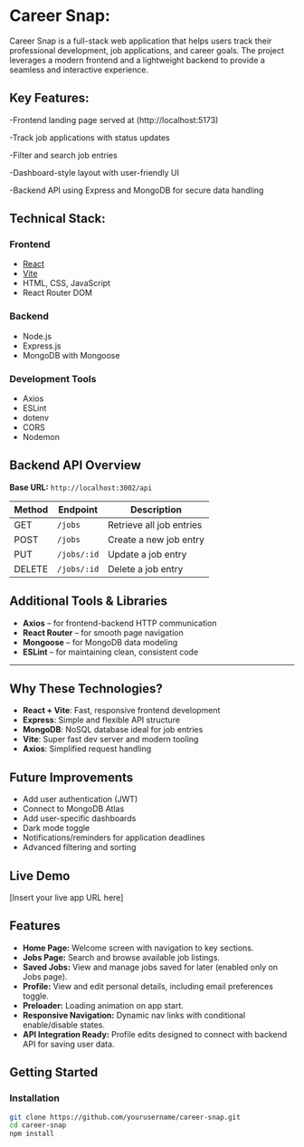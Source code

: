 # Career Snap:

Career Snap is a full-stack web application that helps users track their professional development, job applications, and career goals. The project leverages a modern frontend and a lightweight backend to provide a seamless and interactive experience.

## Key Features:

-Frontend landing page served at (http://localhost:5173)

-Track job applications with status updates

-Filter and search job entries

-Dashboard-style layout with user-friendly UI

-Backend API using Express and MongoDB for secure data handling

## Technical Stack:

### Frontend

- [React](https://reactjs.org/)
- [Vite](https://vitejs.dev/)
- HTML, CSS, JavaScript
- React Router DOM

### Backend

- Node.js
- Express.js
- MongoDB with Mongoose

### Development Tools

- Axios
- ESLint
- dotenv
- CORS
- Nodemon

## Backend API Overview

**Base URL:** `http://localhost:3002/api`

| Method | Endpoint    | Description              |
| ------ | ----------- | ------------------------ |
| GET    | `/jobs`     | Retrieve all job entries |
| POST   | `/jobs`     | Create a new job entry   |
| PUT    | `/jobs/:id` | Update a job entry       |
| DELETE | `/jobs/:id` | Delete a job entry       |

## Additional Tools & Libraries

- **Axios** – for frontend-backend HTTP communication
- **React Router** – for smooth page navigation
- **Mongoose** – for MongoDB data modeling
- **ESLint** – for maintaining clean, consistent code

---

## Why These Technologies?

- **React + Vite**: Fast, responsive frontend development
- **Express**: Simple and flexible API structure
- **MongoDB**: NoSQL database ideal for job entries
- **Vite**: Super fast dev server and modern tooling
- **Axios**: Simplified request handling

## Future Improvements

- Add user authentication (JWT)
- Connect to MongoDB Atlas
- Add user-specific dashboards
- Dark mode toggle
- Notifications/reminders for application deadlines
- Advanced filtering and sorting

## Live Demo

[Insert your live app URL here]

## Features

- **Home Page:** Welcome screen with navigation to key sections.
- **Jobs Page:** Search and browse available job listings.
- **Saved Jobs:** View and manage jobs saved for later (enabled only on Jobs page).
- **Profile:** View and edit personal details, including email preferences toggle.
- **Preloader:** Loading animation on app start.
- **Responsive Navigation:** Dynamic nav links with conditional enable/disable states.
- **API Integration Ready:** Profile edits designed to connect with backend API for saving user data.

## Getting Started

### Installation

```bash
git clone https://github.com/yourusername/career-snap.git
cd career-snap
npm install
```
